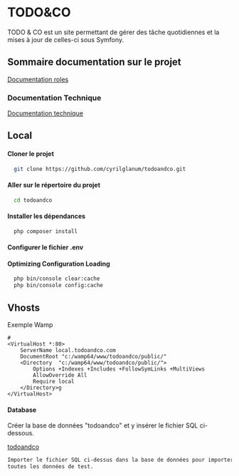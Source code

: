 
# TODO&CO

TODO & CO est un site permettant de gérer des tâche quotidiennes et la mises à jour de celles-ci sous 
Symfony.

## Sommaire documentation sur le projet

[Documentation roles](Roles.md)

### Documentation Technique

[Documentation technique](Documentation_technique.md)

## Local

#### Cloner le projet

```bash
  git clone https://github.com/cyrilglanum/todoandco.git
```

#### Aller sur le répertoire du projet

```bash
  cd todoandco
```

#### Installer les dépendances

```bash
  php composer install
```

#### Configurer le fichier .env


#### Optimizing Configuration Loading

```bash
  php bin/console clear:cache
  php bin/console config:cache
```

## Vhosts
Exemple Wamp
```
#
<VirtualHost *:80>
	ServerName local.todoandco.com
	DocumentRoot "c:/wamp64/www/todoandco/public/"
	<Directory  "c:/wamp64/www/todoandco/public/">
		Options +Indexes +Includes +FollowSymLinks +MultiViews
		AllowOverride All
		Require local
	</Directory>g
</VirtualHost>
```

#### Database
Créer la base de données "todoandco" et y insérer le fichier SQL ci-dessous.

[todoandco](todoandco.sql) 


```bash
Importer le fichier SQL ci-dessus dans la base de données pour importer 
toutes les données de test.
```

